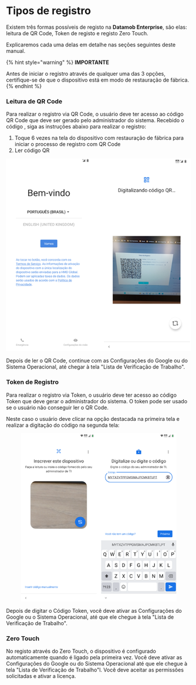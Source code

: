 # Tipos de registro

Existem três formas possíveis de registo na **Datamob Enterprise**, são elas: leitura de QR Code, Token de registo e registo Zero Touch.

Explicaremos cada uma delas em detalhe nas seções seguintes deste manual.

{% hint style="warning" %}
**IMPORTANTE**

Antes de iniciar o registro através de qualquer uma das 3 opções, certifique-se de que o dispositivo está em modo de restauração de fábrica.
{% endhint %}

### Leitura de QR Code <a href="#heading-h.l6qpj4d57rap" id="heading-h.l6qpj4d57rap"></a>

Para realizar o registro via QR Code, o usuário deve ter acesso ao código QR Code que deve ser gerado pelo administrador do sistema. Recebido o código , siga as instruções abaixo para realizar o registro:

1. Toque 6 vezes na tela do dispositivo com restauração de fábrica para iniciar o processo de registro com QR Code
2. Ler código QR

![](../.gitbook/assets/0.png)

Depois de ler o QR Code, continue com as Configurações do Google ou do Sistema Operacional, até chegar à tela "Lista de Verificação de Trabalho".

### Token de Registro <a href="#heading-h.kf3m0tm2a87w" id="heading-h.kf3m0tm2a87w"></a>

Para realizar o registro via Token, o usuário deve ter acesso ao código Token que deve gerar o administrador do sistema. O token pode ser usado se o usuário não conseguir ler o QR Code.

Neste caso o usuário deve clicar na opção destacada na primeira tela e realizar a digitação do código na segunda tela:

<figure><img src="../.gitbook/assets/1.png" alt="" width="462"><figcaption></figcaption></figure>

Depois de digitar o Código Token, você deve ativar as Configurações do Google ou o Sistema Operacional, até que ele chegue à tela "Lista de Verificação de Trabalho".

### Zero Touch <a href="#heading-h.9i8dir7oa20o" id="heading-h.9i8dir7oa20o"></a>

No registo através do Zero Touch, o dispositivo é configurado automaticamente quando é ligado pela primeira vez. Você deve ativar as Configurações do Google ou do Sistema Operacional até que ele chegue à tela "Lista de Verificação de Trabalho"l. Você deve aceitar as permissões solicitadas e ativar a licença.
